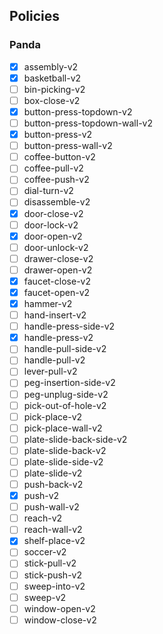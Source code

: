 ## Policies

### Panda

- [X] assembly-v2
- [X] basketball-v2
- [ ] bin-picking-v2
- [ ] box-close-v2
- [X] button-press-topdown-v2
- [ ] button-press-topdown-wall-v2
- [X] button-press-v2
- [ ] button-press-wall-v2
- [ ] coffee-button-v2
- [ ] coffee-pull-v2
- [ ] coffee-push-v2
- [ ] dial-turn-v2
- [ ] disassemble-v2
- [X] door-close-v2
- [ ] door-lock-v2
- [X] door-open-v2
- [ ] door-unlock-v2
- [ ] drawer-close-v2
- [ ] drawer-open-v2
- [X] faucet-close-v2
- [X] faucet-open-v2
- [X] hammer-v2
- [ ] hand-insert-v2
- [ ] handle-press-side-v2
- [X] handle-press-v2
- [ ] handle-pull-side-v2
- [ ] handle-pull-v2
- [ ] lever-pull-v2
- [ ] peg-insertion-side-v2
- [ ] peg-unplug-side-v2
- [ ] pick-out-of-hole-v2
- [ ] pick-place-v2
- [ ] pick-place-wall-v2
- [ ] plate-slide-back-side-v2
- [ ] plate-slide-back-v2
- [ ] plate-slide-side-v2
- [ ] plate-slide-v2
- [ ] push-back-v2
- [X] push-v2
- [ ] push-wall-v2
- [ ] reach-v2
- [ ] reach-wall-v2
- [X] shelf-place-v2
- [ ] soccer-v2
- [ ] stick-pull-v2
- [ ] stick-push-v2
- [ ] sweep-into-v2
- [ ] sweep-v2
- [ ] window-open-v2
- [ ] window-close-v2
